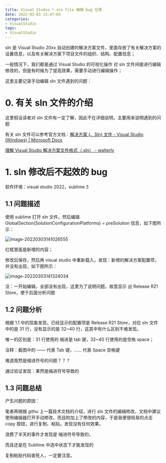 ```yaml
---
title: Visual Studio *.sln file 编辑 bug 记录
date: 2022-03-03 13:47:03
categories:
- VisualStudio
tags:
- VisualStudio
---
```




sln 是 Visual Studio 20xx 自动创建的解决方案文件，里面存放了有关解决方案的设置信息，以及有关解决方案下项目文件的组织、结构、配置信息；

一般情况下，我们都是通过 Visual Studio 的可视化操作 对 sln 文件间接进行编辑修改的，但是有时候为了提高效果，需要手动进行编辑操作；

这里主要记录手动编辑 sln 文件遇到的问题：

<!-- more -->

# 0. 有关 sln 文件的介绍

这里假设读者对 sln 文件有一定了解，因此不在详细说明，主要用来说明遇到的问题

有关 sln 文件可以参考官方文档：[解决方案 (。Sln) 文件 - Visual Studio (Windows) | Microsoft Docs](https://docs.microsoft.com/zh-cn/visualstudio/extensibility/internals/solution-dot-sln-file?view=vs-2022)

[理解 Visual Studio 解决方案文件格式（.sln） - walterlv](https://blog.walterlv.com/post/understand-the-sln-file)



# 1. sln 修改后不起效的 bug

软件环境：visual studio 2022，sublime 3

## 1.1 问题描述

使用 sublime 打开 sln 文件，然后编辑 GlobalSection(SolutionConfigurationPlatforms) = preSolution 信息，如下图所示：

![image-20220303141026555](https://cdn.jsdelivr.net/gh/buctllx/picture_bed/img/image-20220303141026555.png)

红框里面是新增的内容；

修改后保存，然后再 visual studio 中重新载入，发现：新增的解决方案配置项，并没有出现，如下图所示：

![image-20220303141324034](https://cdn.jsdelivr.net/gh/buctllx/picture_bed/img/image-20220303141324034.png)

注：一开始编辑，全部没有出现，这里为了说明问题，故意显示 出 Release R21 Store，便于后面分析问题



## 1.2 问题分析

根据 1.1 中的现象发现，已经显示的配置项是 Release R21 Store，对应 sln 文件中的是 31 行，没有显示的是 32~40 行，这其中有什么区别不难发现。

唯一的区别是：31 行使用的 缩进是 tab 键，32~40 行使用的是空格 space；

注释：截图中的 ——  代表 Tab 键，……  代表 Space 空格键 

难道竟然是缩进符号的问题？？？

通过验证发现：果然是缩进符号导致的



## 1.3 问题总结

产生问题的原因：

笔者再根据 githu 上一篇技术文档的介绍，进行 sln 文件的编辑修改，文档中建议使用编辑器打开手动修改，而且附加上了修改的内容，于是我便很轻易的点击 copy 按钮，进行复制、粘贴，发现没有任何效果。

浪费了半天的事件才发现是 缩进符号导致的，

而且还是在 Sublime 中选中状态下才能发现的

复制粘贴代码害死人，一定要注意。
